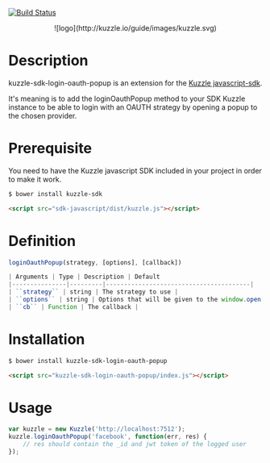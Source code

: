 [![Build Status](https://travis-ci.org/kuzzleio/kuzzle-sdk-login-oauth-popup.svg?branch=master)](https://travis-ci.org/kuzzleio/kuzzle-sdk-login-oauth-popup)

<p align=center> ![logo](http://kuzzle.io/guide/images/kuzzle.svg)

# Description

kuzzle-sdk-login-oauth-popup is an extension for the [Kuzzle javascript-sdk](https://github.com/kuzzleio/sdk-javascript).
 
It's meaning is to add the loginOauthPopup method to your SDK Kuzzle instance to be able to login with an OAUTH strategy by opening a popup to the chosen provider.

# Prerequisite

You need to have the Kuzzle javascript SDK included in your project in order to make it work.

```sh
$ bower install kuzzle-sdk
```

```html
<script src="sdk-javascript/dist/kuzzle.js"></script>
```

# Definition

```js
loginOauthPopup(strategy, [options], [callback])

| Arguments | Type | Description | Default
|---------------|---------|----------------------------------------|
| ``strategy`` | string | The strategy to use |
| ``options`` | string | Options that will be given to the window.open | 'width=800, height=600'
| ``cb`` | Function | The callback |

```

# Installation

```sh
$ bower install kuzzle-sdk-login-oauth-popup
```

```html
<script src="kuzzle-sdk-login-oauth-popup/index.js"></script>
```

# Usage

```js
var kuzzle = new Kuzzle('http://localhost:7512');
kuzzle.loginOauthPopup('facebook', function(err, res) {
    // res should contain the _id and jwt token of the logged user
});
```
